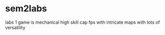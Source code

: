# sem2labs
labs 1
game is mechanical high skill cap fps with intricate maps with lots of versatility  
